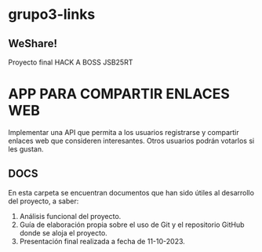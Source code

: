 # grupo3-links

## WeShare!

Proyecto final HACK A BOSS JSB25RT

# APP PARA COMPARTIR ENLACES WEB

Implementar una API que permita a los usuarios registrarse y compartir enlaces web que consideren interesantes. Otros usuarios podrán votarlos si les gustan.

## DOCS

En esta carpeta se encuentran documentos que han sido útiles al desarrollo del proyecto, a saber:

1. Análisis funcional del proyecto.
2. Guía de elaboración propia sobre el uso de Git y el repositorio GitHub donde se aloja el proyecto.
3. Presentación final realizada a fecha de 11-10-2023.
